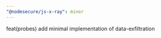 ```yaml
---
"@nodesecure/js-x-ray": minor
---
```


feat(probes) add minimal implementation of data-exfiltration
